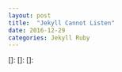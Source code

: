 ```yaml
---
layout: post
title:  "Jekyll Cannot Listen"
date: 2016-12-29
categories: Jekyll Ruby
---
```



[]:	
[]:
[]:





